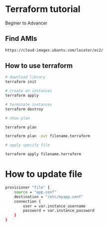 # Terraform tutorial
Beginer to Advancer

## Find AMIs

```bash
https://cloud-images.ubuntu.com/locator/ec2/
```

## How to use terraform

```bash
# download library
terraform init

# create an instances
terraform apply

# terminate instances
terraform destroy

# show plan

terraform plan

terraform plan -out filename.terraform

# apply specify file

terraform apply filename.terraform

```

# How to update file

```bash
provisioner "file" {
    source = "app.conf"
    destination = "/etc/myapp.conf"
    connection {
        user = var.instance_username
        password = var.instance_password
    }
}
```